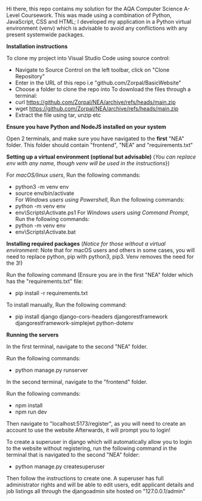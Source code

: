 Hi there, this repo contains my solution for the AQA Computer Science A-Level Coursework. This was made using a combination of Python, JavaScript, CSS and HTML; I developed my application in a Python virtual environment (venv) which is advisable to avoid any conflictions with any present systemwide packages. 



**Installation instructions**

To clone my project into Visual Studio Code using source control:

 - Navigate to Source Control on the left toolbar, click on "Clone Repository"
 - Enter in the URL of this repo i.e "github.com/Zorpal/BasicWebsite"
 - Choose a folder to clone the repo into
To download the files through a terminal:
 - curl https://github.com/Zorpal/NEA/archive/refs/heads/main.zip
 - wget https://github.com/Zorpal/NEA/archive/refs/heads/main.zip
 - Extract the file using tar, unzip etc

**Ensure you have Python and NodeJS installed on your system**
  
Open 2 terminals, and make sure you have navigated to the **first** "NEA" folder. This folder should contain "frontend", "NEA" and "requirements.txt"
   
**Setting up a virtual environment (optional but advisable)**
(*You can replace env with any name, though venv will be used in the instructions*})
   
For _macOS/linux users_, Run the following commands:
   -   python3 -m venv env 
   -   source env/bin/activate\
For _Windows users using Powershell_, Run the following commands:
   -   python -m venv env 
   -   env\Scripts\Activate.ps1
For _Windows users using Command Prompt_, Run the following commands:
   -   python -m venv env
   -   env\Scripts\Activate.bat

**Installing required packages**
(*Notice for those without a virtual environment*: Note that for macOS users and others in some cases, you will need to replace python, pip with python3, pip3. Venv removes the need for the 3!)

Run the following command (Ensure you are in the first "NEA" folder which has the "requirements.txt" file:
  - pip install -r requirements.txt

To install manually, Run the following command:
  - pip install django django-cors-headers djangorestframework djangorestframework-simplejwt python-dotenv

**Running the servers**

In the first terminal, navigate to the second "NEA" folder.

Run the following commands:
  - python manage.py runserver

In the second terminal, navigate to the "frontend" folder.

Run the following commands:
  - npm install
  - npm run dev

Then navigate to "localhost:5173/register", as you will need to create an account to use the website
Afterwards, it will prompt you to login!

To create a superuser in django which will automatically allow you to login to the website without registering, run the following command in the terminal that is navigated to the second "NEA" folder:

  - python manage.py createsuperuser

Then follow the instructions to create one. A superuser has full administrator rights and will be able to edit users, edit applicant details and job listings all through the djangoadmin site hosted on "127.0.0.1/admin"

